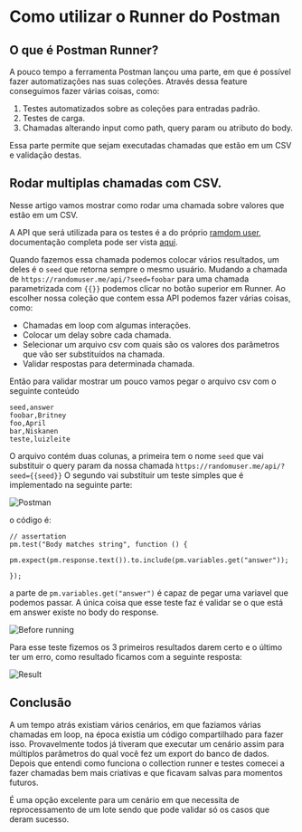 # Como utilizar o Runner do Postman

## O que é Postman Runner?

A pouco tempo a ferramenta Postman lançou uma parte, em que é possível fazer automatizações nas suas coleções. Através dessa 
feature conseguimos fazer várias coisas, como:

1. Testes automatizados sobre as coleções para entradas padrão.
2. Testes de carga.
3. Chamadas alterando input como path, query param ou atributo do body.

Essa parte permite que sejam executadas chamadas que estão em um CSV e validação destas.

## Rodar multiplas chamadas com CSV.

Nesse artigo vamos mostrar como rodar uma chamada sobre valores que estão em um CSV.

A API que será utilizada para os testes é a do próprio [ramdom user](https://randomuser.me/api/), documentação completa pode ser vista [aqui](https://randomuser.me/documentation).

Quando fazemos essa chamada podemos colocar vários resultados, um deles é o `seed` que retorna sempre o mesmo usuário. Mudando 
a chamada de `https://randomuser.me/api/?seed=foobar` para uma chamada parametrizada com `{{}}` podemos clicar no botão superior em Runner.
Ao escolher nossa coleção que contem essa API podemos fazer várias coisas, como:

+ Chamadas em loop com algumas interações.
+ Colocar um delay sobre cada chamada.
+ Selecionar um arquivo csv com quais são os valores dos parâmetros que vão ser substituídos na chamada.  
+ Validar respostas para determinada chamada.

Então para validar mostrar um pouco vamos pegar o arquivo csv com o seguinte conteúdo
```csv
seed,answer
foobar,Britney
foo,April
bar,Niskanen
teste,luizleite
```

O arquivo contém duas colunas, a primeira tem o nome `seed` que vai substituir o query param da nossa chamada `https://randomuser.me/api/?seed={{seed}}`
O segundo vai substituir um teste simples que é implementado na seguinte parte:

![Postman](https://lh5.googleusercontent.com/9UPjGsrRjWaBkGURwxJhRO1JaQyVXc-Hz-HF7lOLK14LUsP23MJnuQPihs1a_EAhKi77tZNYtuuXIv9uOoRk=w1920-h976)

o código é:
```
// assertation
pm.test("Body matches string", function () {
    pm.expect(pm.response.text()).to.include(pm.variables.get("answer"));

});
``` 

a parte de `pm.variables.get("answer")` é capaz de pegar uma variavel que podemos passar. A única coisa que esse teste faz é 
validar se o que está em answer existe no body do response.

![Before running](https://lh4.googleusercontent.com/9ybNLrmOwnKATh-uU9csntmlP3UWsxFxAedZ8W3STkqZ5dlXiRLwDhogNK6gH2-jxgeIs6khtVUxlCzAZ_UA=w1920-h976)

Para esse teste fizemos os 3 primeiros resultados darem certo e o último ter um erro, como resultado ficamos com a seguinte resposta:

![Result](https://drive.google.com/uc?id=1P-8g8AOTrdzHY4ZWK9teF7_6GT8qf5bz)

## Conclusão

A um tempo atrás existiam vários cenários, em que faziamos várias chamadas em loop, na época existia um código compartilhado para fazer isso. 
Provavelmente todos já tiveram que executar um cenário assim para múltiplos parâmetros do qual você fez um export do banco de dados.
Depois que entendi como funciona o collection runner e testes comecei a fazer chamadas bem mais criativas e que ficavam salvas para momentos
futuros. 

É uma opção excelente para um cenário em que necessita de reprocessamento de um lote sendo que pode validar só os casos que deram sucesso.






 
